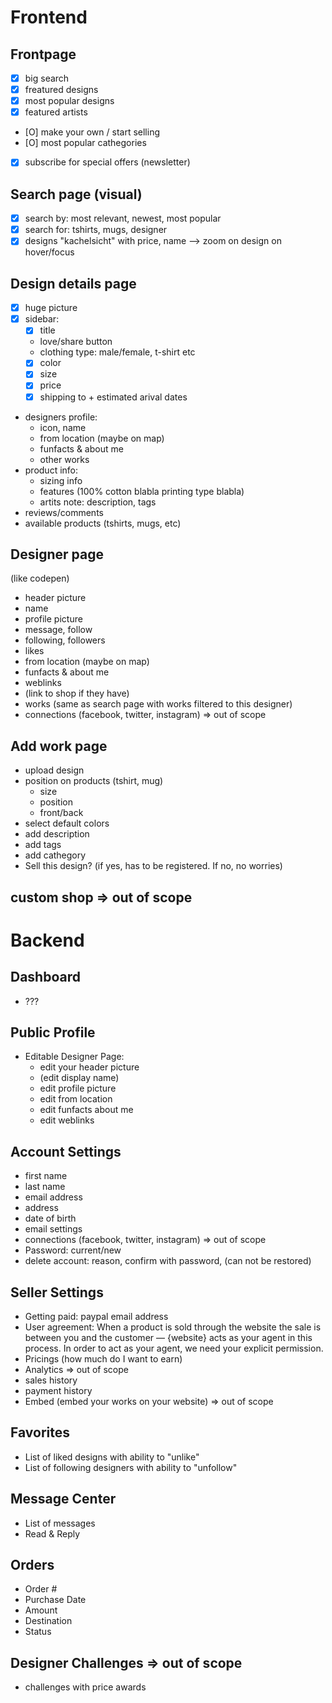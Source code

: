 # Frontend

## Frontpage
- [X] big search
- [X] freatured designs
- [X] most popular designs
- [X] featured artists
- [O] make your own / start selling
- [O] most popular cathegories
- [X] subscribe for special offers (newsletter)

## Search page (visual)
- [X] search by: most relevant, newest, most popular
- [X] search for: tshirts, mugs, designer
- [X] designs "kachelsicht" with price, name –> zoom on design on hover/focus

## Design details page
- [X] huge picture
- [X] sidebar:
    - [X] title
    - love/share button
    - clothing type: male/female, t-shirt etc
    - [X] color
    - [X] size
    - [X] price
    - [X] shipping to + estimated arival dates
- designers profile:
    - icon, name
    - from location (maybe on map)
    - funfacts & about me
    - other works
- product info:
    - sizing info
    - features (100% cotton blabla printing type blabla)
    - artits note: description, tags
- reviews/comments
- available products (tshirts, mugs, etc)

## Designer page
(like codepen)
- header picture
- name
- profile picture
- message, follow
- following, followers
- likes
- from location (maybe on map)
- funfacts & about me
- weblinks
- (link to shop if they have)
- works (same as search page with works filtered to this designer)
- connections (facebook, twitter, instagram) => out of scope

## Add work page
- upload design
- position on products (tshirt, mug)
    - size
    - position
    - front/back
- select default colors
- add description
- add tags
- add cathegory
- Sell this design? (if yes, has to be registered. If no, no worries)

## custom shop  => out of scope

# Backend

## Dashboard
- ???

## Public Profile
- Editable Designer Page:
    - edit your header picture
    - (edit display name)
    - edit profile picture
    - edit from location
    - edit funfacts about me
    - edit weblinks

## Account Settings
- first name
- last name
- email address
- address
- date of birth
- email settings
- connections (facebook, twitter, instagram) => out of scope
- Password: current/new
- delete account: reason, confirm with password, (can not be restored)

## Seller Settings
- Getting paid: paypal email address
- User agreement:
When a product is sold through the website the sale is between you and the customer — {website} acts as your agent in this process. In order to act as your agent, we need your explicit permission.
- Pricings (how much do I want to earn)
- Analytics => out of scope
- sales history
- payment history
- Embed (embed your works on your website) => out of scope


## Favorites
- List of liked designs with ability to "unlike"
- List of following designers with ability to "unfollow"

## Message Center
- List of messages
- Read & Reply

## Orders
- Order #
- Purchase Date
- Amount
- Destination
- Status

## Designer Challenges  => out of scope
- challenges with price awards
